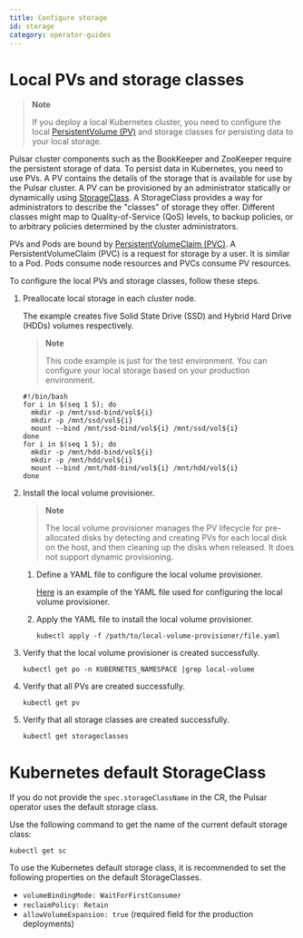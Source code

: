 ```yaml
---
title: Configure storage
id: storage
category: operator-guides
---
```


# Local PVs and storage classes

> **Note**
> 
> If you deploy a local Kubernetes cluster, you need to configure the local [PersistentVolume (PV)](https://kubernetes.io/docs/concepts/storage/persistent-volumes/) and storage classes for persisting data to your local storage.

Pulsar cluster components such as the BookKeeper and ZooKeeper require the persistent storage of data. To persist data in Kubernetes, you need to use PVs. A PV contains the details of the storage that is available for use by the Pulsar cluster. A PV can be provisioned by an administrator statically or dynamically using [StorageClass](https://kubernetes.io/docs/concepts/storage/storage-classes/). A StorageClass provides a way for administrators to describe the "classes" of storage they offer. Different classes might map to Quality-of-Service (QoS) levels, to backup policies, or to arbitrary policies determined by the cluster administrators.

PVs and Pods are bound by [PersistentVolumeClaim (PVC)](https://kubernetes.io/docs/concepts/storage/persistent-volumes/#persistentvolumeclaims). A PersistentVolumeClaim (PVC) is a request for storage by a user. It is similar to a Pod. Pods consume node resources and PVCs consume PV resources.

To configure the local PVs and storage classes, follow these steps.

1. Preallocate local storage in each cluster node.

    The example creates five Solid State Drive (SSD) and Hybrid Hard Drive (HDDs) volumes respectively.

    > **Note**
    > 
    > This code example is just for the test environment. You can configure your local storage based on your production environment.

    ```
    #!/bin/bash
    for i in $(seq 1 5); do
      mkdir -p /mnt/ssd-bind/vol${i}
      mkdir -p /mnt/ssd/vol${i}
      mount --bind /mnt/ssd-bind/vol${i} /mnt/ssd/vol${i}
    done
    for i in $(seq 1 5); do
      mkdir -p /mnt/hdd-bind/vol${i}
      mkdir -p /mnt/hdd/vol${i}
      mount --bind /mnt/hdd-bind/vol${i} /mnt/hdd/vol${i}
    done
    ```

2. Install the local volume provisioner.

    > **Note**
    >
    > The local volume provisioner manages the PV lifecycle for pre-allocated disks by detecting and creating PVs for each local disk on the host, and then cleaning up the disks when released. It does not support dynamic provisioning.

    1. Define a YAML file to configure the local volume provisioner.

        [Here](https://github.com/streamnative/examples/tree/master/platform) is an example of the YAML file used for configuring the local volume provisioner.

    2. Apply the YAML file to install the local volume provisioner.

        ```
        kubectl apply -f /path/to/local-volume-provisioner/file.yaml
        ```

3. Verify that the local volume provisioner is created successfully.

     ```
     kubectl get po -n KUBERNETES_NAMESPACE |grep local-volume
     ```

4. Verify that all PVs are created successfully.

     ```
     kubectl get pv
     ```

5. Verify that all storage classes are created successfully.

     ```
     kubectl get storageclasses
    ```

# Kubernetes default StorageClass

If you do not provide the `spec.storageClassName` in the CR, the Pulsar operator uses the default storage class.

Use the following command to get the name of the current default storage class:

```
kubectl get sc
```

To use the Kubernetes default storage class, it is recommended to set the following properties on the default StorageClasses.

- `volumeBindingMode: WaitForFirstConsumer`
- `reclaimPolicy: Retain`
- `allowVolumeExpansion: true` (required field for the production deployments)